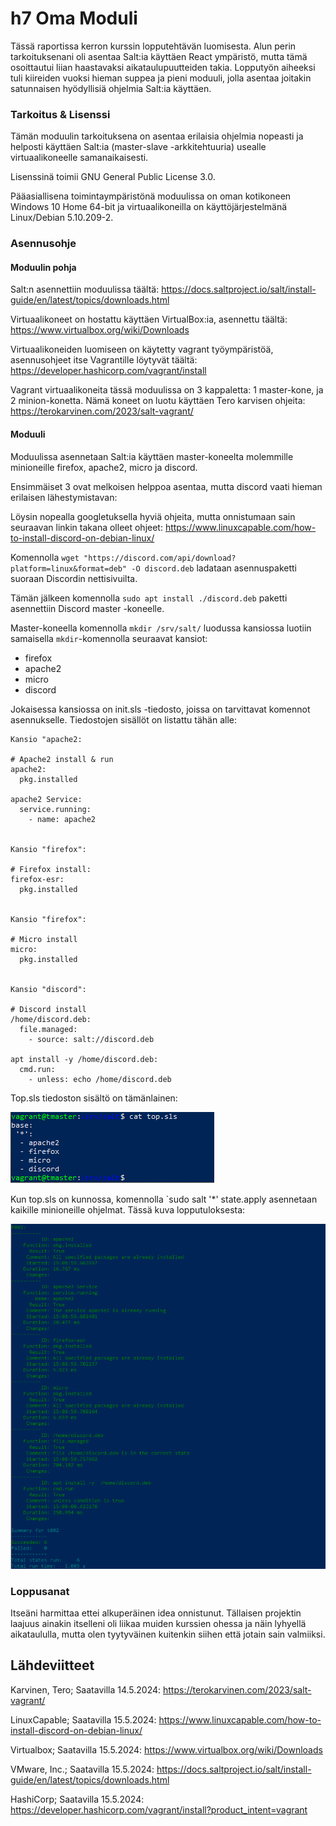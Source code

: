 # h7 Oma Moduli

Tässä raportissa kerron kurssin lopputehtävän luomisesta. Alun perin tarkoituksenani oli asentaa Salt:ia käyttäen React ympäristö, mutta tämä osoittautui liian haastavaksi aikataulupuutteiden takia. Lopputyön aiheeksi tuli kiireiden vuoksi hieman suppea ja pieni moduuli, jolla asentaa joitakin satunnaisen hyödyllisiä ohjelmia  Salt:ia käyttäen.  



### Tarkoitus & Lisenssi

Tämän moduulin tarkoituksena on asentaa erilaisia ohjelmia nopeasti ja helposti käyttäen Salt:ia (master-slave -arkkitehtuuria) usealle virtuaalikoneelle samanaikaisesti.


Lisenssinä toimii GNU General Public License 3.0.


Pääasiallisena toimintaympäristönä moduulissa on oman kotikoneen Windows 10 Home 64-bit ja virtuaalikoneilla on  käyttöjärjestelmänä Linux/Debian 5.10.209-2.



### Asennusohje

#### Moduulin pohja

Salt:n asennettiin moduulissa täältä: https://docs.saltproject.io/salt/install-guide/en/latest/topics/downloads.html

Virtuaalikoneet on hostattu käyttäen VirtualBox:ia, asennettu täältä: https://www.virtualbox.org/wiki/Downloads

Virtuaalikoneiden luomiseen on käytetty vagrant työympäristöä, asennusohjeet itse Vagrantille löytyvät täältä: https://developer.hashicorp.com/vagrant/install

Vagrant virtuaalikoneita tässä moduulissa on 3 kappaletta: 1 master-kone, ja 2 minion-konetta. Nämä koneet on luotu käyttäen Tero karvisen ohjeita: https://terokarvinen.com/2023/salt-vagrant/



#### Moduuli


Moduulissa asennetaan Salt:ia käyttäen master-koneelta molemmille minioneille firefox, apache2, micro ja discord.


Ensimmäiset 3 ovat melkoisen helppoa asentaa, mutta discord vaati hieman erilaisen lähestymistavan:


Löysin nopealla googletuksella hyviä ohjeita, mutta onnistumaan sain seuraavan linkin takana olleet ohjeet: https://www.linuxcapable.com/how-to-install-discord-on-debian-linux/ 


Komennolla `wget "https://discord.com/api/download?platform=linux&format=deb" -O discord.deb` ladataan asennuspaketti suoraan Discordin nettisivuilta.


Tämän jälkeen komennolla `sudo apt install ./discord.deb` paketti asennettiin Discord master -koneelle.


Master-koneella komennolla `mkdir /srv/salt/` luodussa kansiossa luotiin samaisella `mkdir`-komennolla seuraavat kansiot:

- firefox
- apache2
- micro
- discord


Jokaisessa kansiossa on init.sls -tiedosto, joissa on tarvittavat komennot asennukselle. Tiedostojen sisällöt on listattu tähän alle:

    Kansio "apache2:
  
    # Apache2 install & run
    apache2:
      pkg.installed

    apache2 Service:
      service.running:
        - name: apache2


    Kansio "firefox":
    
    # Firefox install:
    firefox-esr:
      pkg.installed


    Kansio "firefox":
    
    # Micro install
    micro:
      pkg.installed


    Kansio "discord":

    # Discord install
    /home/discord.deb:
      file.managed:
        - source: salt://discord.deb

    apt install -y /home/discord.deb:
      cmd.run:
        - unless: echo /home/discord.deb


Top.sls tiedoston sisältö on tämänlainen:

![image](1_top.sls.png)



Kun top.sls on kunnossa, komennolla `sudo salt '*' state.apply asennetaan kaikille minioneille ohjelmat. Tässä kuva lopputuloksesta:

![image](2_state.applyt.png)



### Loppusanat


Itseäni harmittaa ettei alkuperäinen idea onnistunut. Tällaisen projektin laajuus ainakin itselleni oli liikaa muiden kurssien ohessa ja näin lyhyellä aikataululla, mutta olen tyytyväinen kuitenkin siihen että jotain sain valmiiksi.


## Lähdeviitteet

Karvinen, Tero; Saatavilla 14.5.2024: https://terokarvinen.com/2023/salt-vagrant/

LinuxCapable; Saatavilla 15.5.2024: https://www.linuxcapable.com/how-to-install-discord-on-debian-linux/

Virtualbox; Saatavilla 15.5.2024: https://www.virtualbox.org/wiki/Downloads

VMware, Inc.; Saatavilla 15.5.2024: https://docs.saltproject.io/salt/install-guide/en/latest/topics/downloads.html

HashiCorp; Saatavilla 15.5.2024: https://developer.hashicorp.com/vagrant/install?product_intent=vagrant
